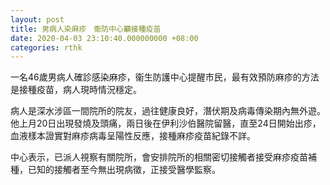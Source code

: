 ```yaml
---
layout: post
title: 男病人染麻疹　衞防中心籲接種疫苗
date: 2020-04-03 23:10:40.000000000 +08:00
categories: rthk
---
```


一名46歲男病人確診感染麻疹，衞生防護中心提醒市民，最有效預防麻疹的方法是接種疫苗，病人現時情況穩定。

病人是深水涉區一間院所的院友，過往健康良好，潛伏期及病毒傳染期內無外遊。他上月20日出現發燒及頭痛，兩日後在伊利沙伯醫院留醫，直至24日開始出疹，血液樣本證實對麻疹病毒呈陽性反應，接種麻疹疫苗紀錄不詳。

中心表示，已派人視察有關院所，會安排院所的相關密切接觸者接受麻疹疫苗補種，已知的接觸者至今無出現病徵，正接受醫學監察。
